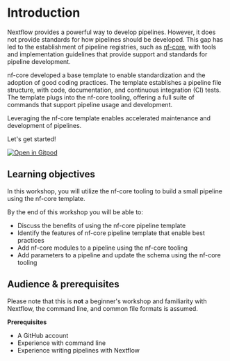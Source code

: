 # Introduction

Nextflow provides a powerful way to develop pipelines. However, it does not provide standards for how pipelines should be developed. This gap has led to the establishment of pipeline registries, such as [nf-core](https://nf-co.re/), with tools and implementation guidelines that provide support and standards for pipeline development.

nf-core developed a base template to enable standardization and the adoption of good coding practices. The template establishes a pipeline file structure, with code, documentation, and continuous integration (CI) tests. The template plugs into the nf-core tooling, offering a full suite of commands that support pipeline usage and development.

Leveraging the nf-core template enables accelerated maintenance and development of pipelines.

Let's get started!

[![Open in Gitpod](https://img.shields.io/badge/Gitpod-%20Open%20in%20Gitpod-908a85?logo=gitpod)](https://gitpod.io/#https://github.com/nextflow-io/training)

## Learning objectives

In this workshop, you will utilize the nf-core tooling to build a small pipeline using the nf-core template.

By the end of this workshop you will be able to:

-   Discuss the benefits of using the nf-core pipeline template
-   Identify the features of nf-core pipeline template that enable best practices
-   Add nf-core modules to a pipeline using the nf-core tooling
-   Add parameters to a pipeline and update the schema using the nf-core tooling

## Audience & prerequisites

Please note that this is **not** a beginner's workshop and familiarity with Nextflow, the command line, and common file formats is assumed.

**Prerequisites**

-   A GitHub account
-   Experience with command line
-   Experience writing pipelines with Nextflow
